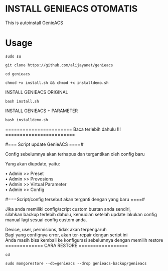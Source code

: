 # INSTALL GENIEACS OTOMATIS
This is autoinstall GenieACS 

# Usage
```
sudo su
```
```
git clone https://github.com/alijayanet/genieacs
```
```
cd genieacs
```
```
chmod +x install.sh && chmod +x installdemo.sh
```
INSTALL GENIEACS ORIGINAL
```
bash install.sh
```
INSTALL GENIEACS + PARAMETER
```
bash installdemo.sh
```


======================= Baca terlebih dahulu !!! ========================

#=== Script update GenieACS ====#

Config sebelumnya akan terhapus dan tergantikan oleh config baru

Yang akan diupdate, yaitu:

   • Admin >> Preset <br>
   • Admin >> Provosions <br>
   • Admin >> Virtual Parameter<br>
   • Admin >> Config<br>
   
#===Script/config tersebut akan terganti dengan yang baru ====#

Jika anda memiliki config/script custom buatan anda sendiri,<br> 
silahkan backup terlebih dahulu, kemudian setelah update lakukan config manual lagi sesuai config custom anda.<br>

Device, user, permisions, tidak akan terpengaruh<br>
Bagi yang confignya error, akan ter-repair dengan script ini<br>
Anda masih bisa kembali ke konfigurasi sebelumnya dengan memilih restore<br>
============= CARA RESTORE ================= <br>
```
cd
```
```
sudo mongorestore --db=genieacs --drop genieacs-backup/genieacs
```


